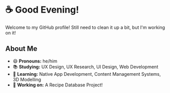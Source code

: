 # ☕ Good Evening!

Welcome to my GitHub profile! Still need to clean it up a bit, but I'm working on it!

## About Me

- 😄 **Pronouns:** he/him
- 📚 **Studying:** UX Design, UX Research, UI Design, Web Development
- 🌱 **Learning:** Native App Development, Content Management Systems, 3D Modelling
- 🔭 **Working on:** A Recipe Database Project!
